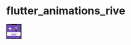 # flutter_animations_rive


<img src="https://github.com/BarbaraLest/studies-flutter-animations-rive/blob/master/assets/imgs/capture1.gif" width="40" height="40" />
